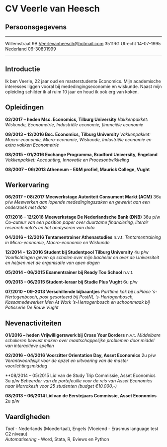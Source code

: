 CV Veerle van Heesch
=============


Persoonsgegevens 
-------------

-------------------     ----------------------------
Willemstraat 9B         Veerlevanheesch@hotmail.com
3511RG Utrecht          14-07-1995               
Nederland               06-30801999           
-------------------     ----------------------------


Introductie
--------------------------
Ik ben Veerle, 22 jaar oud en masterstudente Economics. Mijn academische interesses liggen vooral bij mededingingseconomie en wiskunde. Naast mijn opleiding schilder ik al ruim 10 jaar en houd ik ook erg van koken.


Opleidingen
---------------------------
**02/2017 – heden	Msc. Economics, Tilburg University**
*Vakkenpakket: Wiskunde, Econometrie, Industriële economie, financiële economie* 

**08/2013 – 12/2016 	Bsc. Economics, Tilburg University**
*Vakkenpakket: Macro-economie, Micro-economie, Wiskunde, Industriële economie en extra vakken Econometrie*

**08/2015 – 01/2016 	Exchange Programma, Bradford University, Engeland** 
*Vakkenpakket: Accounting, Innovatie en Procesontwikkeling*

**08/2007 – 06/2013	Atheneum – E&M profiel, Maurick College, Vught**				


Werkervaring
--------------------------------------
**06/2017 – 08/2017 	Meewerkstage Autoriteit Consument Markt (ACM)**                                             36u p/w
*Meewerken aan lopende mededingingszaken en gewerkt aan een onderzoek met data*

**07/2016 – 12/2016	Meewerkstage De Nederlandsche Bank (DNB)**     	         	                                     36u p/w
*Co-auteur van een position paper over duurzame financiering, literair research nota’s en het analyseren van data* 

**04/2016 – 12/2016	Tentamentrainer Athenastudies**                                                      					  n.v.t.
*Tentamentraining in Micro-economie, Macro-economie en Wiskunde*

**12/2014 – 12/2016	Student bij Studentpool Tilburg University**	                    	             4u p/w
*Voorlichtingen geven op scholen over mijn bachelor en over de Universiteit en helpen met de organisatie van open dagen*

**05/2014 – 06/2015	Examentrainer bij Ready Too School** 			                             n.v.t.

**09/2013 – 06/2015 	Student-leraar bij Studie Plus Vught** 		                                        6u p/w

**07/2010 – 09-2013	Verschillende bijbaantjes**
*Parttime kok bij LaPlace ’s-Hertogenbosch, post gesorteerd bij PostNL ’s-Hertogenbosch, Kassamedewerker Men At Work ’s-Hertogenbosch en 
schoonmaak bij Patisserie De Rouw Vught*


Nevenactiviteiten
-------------------------------
**01/2016 – heden 	Vrijwilligerswerk bij Cross Your Borders** 				 n.v.t.
*Middelbare scholieren bewust maken over maatschappelijke problemen door middel van interactieve spellen* 

**02/2016 – 04/2016	Voorzitter Orientation Day, Asset Economics** 	                     	             2u p/w
*Verantwoordelijk voor de opzet en uitvoering van de master voorlichtingsmiddag* 

**08/2014 – 05/2015	Lid van de Study Trip Commissie, Asset Economics                                  3u p/w
*Beheerder van de portefeuille voor de reis van Asset Economics naar Marrakesh voor 25 studenten (budget €10.000,-)*

**08/2013 – 06/2014	Lid van de Eerstejaars Commissie, Asset Economics**                                2u p/w

Vaardigheden 
---------------------
*Taal* - Nederlands (Moedertaal), Engels (Vloeiend - Erasmus language test C2 niveau)  
*Automatisering* - Word, Stata, R, Eviews en Python
